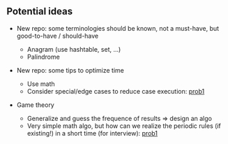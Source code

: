 ## Potential ideas

- New repo: some terminologies should be known, not a must-have, but good-to-have / should-have
	- Anagram (use hashtable, set, ...)
	- Palindrome


- New repo: some tips to optimize time
	- Use math
	- Consider special/edge cases to reduce case execution: [prob1](https://www.hackerrank.com/challenges/sherlock-and-valid-string/problem?isFullScreen=true)

- Game theory
	- Generalize and guess the frequence of results => design an algo
	- Very simple math algo, but how can we realize the periodic rules (if existing!) in a short time (for interview): [prob1](https://leetcode.com/problems/divisor-game/description/)


